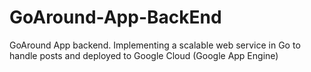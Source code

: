 # GoAround-App-BackEnd
GoAround App backend. Implementing a scalable web service in Go to handle posts and deployed to Google Cloud (Google App Engine) 
